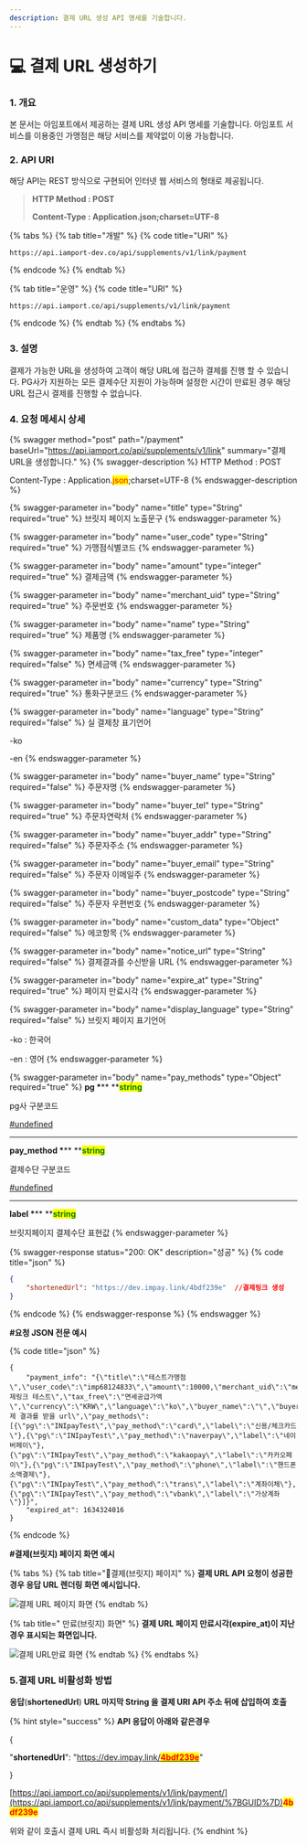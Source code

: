 ```yaml
---
description: 결제 URL 생성 API 명세를 기술합니다.
---
```


# 💻 결제 URL 생성하기

### 1. 개요

본 문서는 아임포트에서 제공하는 결제 URL 생성 API 명세를 기술합니다. 아임포트 서비스를 이용중인 가맹점은 해당 서비스를 제약없이 이용 가능합니다.

### 2. API URI

해당 API는 REST 방식으로 구현되어 인터넷 웹 서비스의 형태로 제공됩니다.

> **HTTP Method : POST**
>
> **Content-Type : Application.json;charset=UTF-8**

{% tabs %}
{% tab title="개발" %}
{% code title="URI" %}
```url
https://api.iamport-dev.co/api/supplements/v1/link/payment
```
{% endcode %}
{% endtab %}

{% tab title="운영" %}
{% code title="URI" %}
```
https://api.iamport.co/api/supplements/v1/link/payment
```
{% endcode %}
{% endtab %}
{% endtabs %}

### 3. 설명

결제가 가능한 URL을 생성하여 고객이 해당 URL에 접근하 결제를 진행 할 수 있습니다. PG사가 지원하는 모든 결제수단 지원이 가능하며 설정한 시간이 만료된 경우 해당 URL 접근시 결제를 진행할 수 없습니다.

### 4. 요청 메세시 상세

{% swagger method="post" path="/payment" baseUrl="https://api.iamport.co/api/supplements/v1/link" summary="결제URL을 생성합니다." %}
{% swagger-description %}
HTTP Method : POST

Content-Type : Application.<mark style="color:red;">json</mark>;charset=UTF-8
{% endswagger-description %}

{% swagger-parameter in="body" name="title" type="String" required="true" %}
브릿지 페이지 노출문구 
{% endswagger-parameter %}

{% swagger-parameter in="body" name="user_code" type="String" required="true" %}
가맹점식별코드
{% endswagger-parameter %}

{% swagger-parameter in="body" name="amount" type="integer" required="true" %}
결제금액
{% endswagger-parameter %}

{% swagger-parameter in="body" name="merchant_uid" type="String" required="true" %}
주문번호
{% endswagger-parameter %}

{% swagger-parameter in="body" name="name" type="String" required="true" %}
제품명
{% endswagger-parameter %}

{% swagger-parameter in="body" name="tax_free" type="integer" required="false" %}
면세금액
{% endswagger-parameter %}

{% swagger-parameter in="body" name="currency" type="String" required="true" %}
통화구분코드
{% endswagger-parameter %}

{% swagger-parameter in="body" name="language" type="String" required="false" %}
실 결제창 표기언어

\-ko

\-en
{% endswagger-parameter %}

{% swagger-parameter in="body" name="buyer_name" type="String" required="false" %}
주문자명
{% endswagger-parameter %}

{% swagger-parameter in="body" name="buyer_tel" type="String" required="true" %}
주문자연락처
{% endswagger-parameter %}

{% swagger-parameter in="body" name="buyer_addr" type="String" required="false" %}
주문자주소
{% endswagger-parameter %}

{% swagger-parameter in="body" name="buyer_email" type="String" required="false" %}
주문자 이메일주
{% endswagger-parameter %}

{% swagger-parameter in="body" name="buyer_postcode" type="String" required="false" %}
주문자 우편번호
{% endswagger-parameter %}

{% swagger-parameter in="body" name="custom_data" type="Object" required="false" %}
에코항목
{% endswagger-parameter %}

{% swagger-parameter in="body" name="notice_url" type="String" required="false" %}
결제결과를 수신받을 URL
{% endswagger-parameter %}

{% swagger-parameter in="body" name="expire_at" type="String" required="true" %}
페이지 만료시각
{% endswagger-parameter %}

{% swagger-parameter in="body" name="display_language" type="String" required="false" %}
브릿지 페이지 표기언어

\-ko : 한국어

\-en : 영어
{% endswagger-parameter %}

{% swagger-parameter in="body" name="pay_methods" type="Object" required="true" %}
**pg  **<mark style="color:red;">**\***</mark>** **<mark style="color:green;">**string**</mark>

pg사 구분코드

[#undefined](../sdk/javascript-sdk/undefined.md#undefined "mention")

***

**pay\_method **<mark style="color:red;">**\***</mark>**  **<mark style="color:green;">**string**</mark>

결제수단 구분코드

[#undefined](../sdk/javascript-sdk/undefined.md#undefined "mention")

***

**label  **<mark style="color:red;">**\***</mark>** **<mark style="color:green;">**string**</mark>

브릿지페이지 결제수단 표현값
{% endswagger-parameter %}

{% swagger-response status="200: OK" description="성공" %}
{% code title="json" %}
```json
{
    "shortenedUrl": "https://dev.impay.link/4bdf239e"  //결제링크 생성 
}
```
{% endcode %}
{% endswagger-response %}
{% endswagger %}

**#요청 JSON 전문 예시**

{% code title="json" %}
```
{
    "payment_info": "{\"title\":\"테스트가맹점\",\"user_code\":\"imp68124833\",\"amount\":10000,\"merchant_uid\":\"merchant_1630665784552\",\"name\":\"결제링크 테스트\",\"tax_free\":\"면세공급가액\",\"currency\":\"KRW\",\"language\":\"ko\",\"buyer_name\":\"\",\"buyer_tel\":\"\",\"buyer_addr\":\"\",\"buyer_email\":\"\",\"buyer_postcode\":\"\",\"custom_data\":\"json_object\",\"notice_url\":\"결제 결과를 받을 url\",\"pay_methods\":[{\"pg\":\"INIpayTest\",\"pay_method\":\"card\",\"label\":\"신용/체크카드\"},{\"pg\":\"INIpayTest\",\"pay_method\":\"naverpay\",\"label\":\"네이버페이\"},{\"pg\":\"INIpayTest\",\"pay_method\":\"kakaopay\",\"label\":\"카카오페이\"},{\"pg\":\"INIpayTest\",\"pay_method\":\"phone\",\"label\":\"핸드폰 소액결제\"},{\"pg\":\"INIpayTest\",\"pay_method\":\"trans\",\"label\":\"계좌이체\"},{\"pg\":\"INIpayTest\",\"pay_method\":\"vbank\",\"label\":\"가상계좌\"}]}",
    "expired_at": 1634324016
}
```
{% endcode %}

**#결제(브릿지) 페이지 화면 예시**

{% tabs %}
{% tab title="결제(브릿지) 페이지" %}
**결제 URL API 요청이 성공한경우 응답 URL 렌더링 화면 예시입니다.**

![결제 URL 페이지 화면](<../.gitbook/assets/image (6).png>)
{% endtab %}

{% tab title=" 만료(브릿지) 화면" %}
**결제 URL 페이지 만료시각(expire\_at)이 지난 경우 표시되는 화면입니다.**

![결제 URL만료 화면](<../.gitbook/assets/image (4).png>)
{% endtab %}
{% endtabs %}

### 5.결제 URL 비활성화 방법

**응답**(**shortenedUrl**) **URL 마지막 String 을 결제 URI API 주소 뒤에 삽입하여 호출**

{% hint style="success" %}
**API 응답이 아래와 같은경우**

{

&#x20;       "**shortenedUrl**": "[https://dev.impay.link/<mark style="color:red;">**4bdf239e**</mark>](https://dev.impay.link/\*\*4bdf239e\*\*)"

}

[https://api.iamport.co/api/supplements/v1/link/payment/](https://api.iamport.co/api/supplements/v1/link/payment/%7BGUID%7D)<mark style="color:red;">**4bdf239e**</mark>

위와 같이 호출시 결제 URL 즉시 비활성화 처리됩니다.
{% endhint %}
